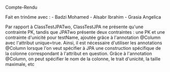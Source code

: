 Compte-Rendu

Fait en trinôme avec : - Badzi Mohamed - Alsabr Ibrahim - Grasia Angelica

Par rapport à ClassTestJPATwo, ClassTestJPA ne présente qu'une contrainte PK, tandis que JPATwo présente deux contraintes : une PK et une contrainte d'unicité pour testName, ajoutée grâce à l'annotation @Column avec l'attribut unique=true. Ainsi, il est nécessaire d'utiliser les annotations @Column lorsque l'on veut spécifier à JPA une construction spécifique de la colonne correspondant à l'attribut en question. Grâce à l'annotation @Column, on peut spécifier le nom de la colonne, le trait d'unicité, la taille maximale, etc